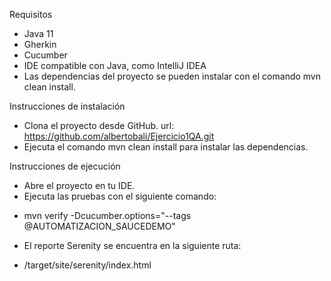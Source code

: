 Requisitos
- Java 11
- Gherkin
- Cucumber
- IDE compatible con Java, como IntelliJ IDEA
- Las dependencias del proyecto se pueden instalar con el comando mvn clean install.

Instrucciones de instalación
- Clona el proyecto desde GitHub. url: https://github.com/albertobali/Ejercicio1QA.git
- Ejecuta el comando mvn clean install para instalar las dependencias.

Instrucciones de ejecución
- Abre el proyecto en tu IDE.
- Ejecuta las pruebas con el siguiente comando:
* mvn verify -Dcucumber.options="--tags @AUTOMATIZACION_SAUCEDEMO"
- El reporte Serenity se encuentra en la siguiente ruta:
* /target/site/serenity/index.html

